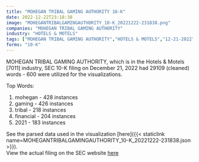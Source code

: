 ```yaml
---
title: "MOHEGAN TRIBAL GAMING AUTHORITY 10-K"
date: 2022-12-22T23:18:38
image: "MOHEGANTRIBALGAMINGAUTHORITY_10-K_20221222-231838.png"
companies: "MOHEGAN TRIBAL GAMING AUTHORITY"
industry: "HOTELS & MOTELS"
tags: ["MOHEGAN TRIBAL GAMING AUTHORITY","HOTELS & MOTELS","12-21-2022","10-K"]
forms: "10-K"
---
```

MOHEGAN TRIBAL GAMING AUTHORITY, which is in the Hotels & Motels [7011] industry, SEC 10-K filing on December 21, 2022 had 29109 (cleaned) words - 600 were utilized for the visualizations.

Top Words:
1. mohegan - 428 instances
2. gaming - 426 instances
3. tribal - 218 instances
4. financial - 204 instances
5. 2021 - 183 instances


See the parsed data used in the visualization [here]({{< staticlink name=MOHEGANTRIBALGAMINGAUTHORITY_10-K_20221222-231838.json >}}).  
View the actual filing on the SEC website [here](https://www.sec.gov/Archives/edgar/data/1005276/0001005276-22-000072.txt)